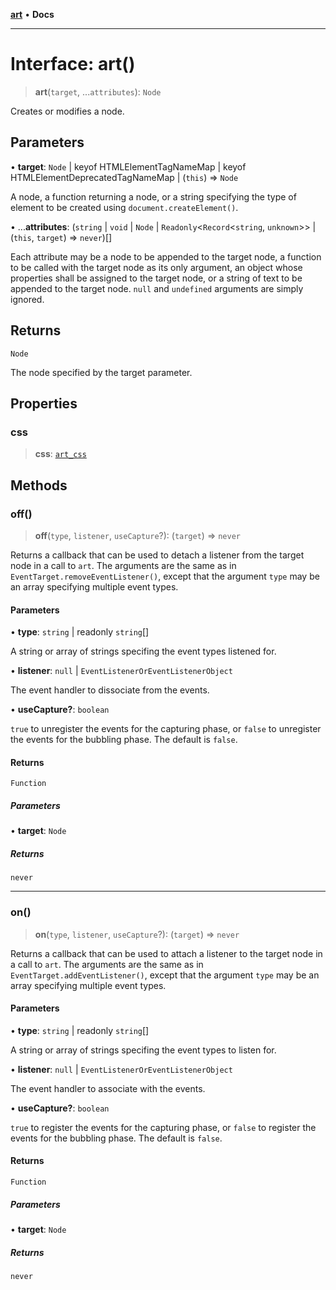 [**art**](../README.md) • **Docs**

***

# Interface: art()

> **art**(`target`, ...`attributes`): `Node`

Creates or modifies a node.

## Parameters

• **target**: `Node` \| keyof HTMLElementTagNameMap \| keyof HTMLElementDeprecatedTagNameMap \| (`this`) => `Node`

A node, a function returning a node, or a string specifying the type of element to be created
using `document.createElement()`.

• ...**attributes**: (`string` \| `void` \| `Node` \| `Readonly`\<`Record`\<`string`, `unknown`\>\> \| (`this`, `target`) => `never`)[]

Each attribute may be a node to be appended to the target node, a function to be called with
the target node as its only argument, an object whose properties shall be assigned to the
target node, or a string of text to be appended to the target node.
`null` and `undefined` arguments are simply ignored.

## Returns

`Node`

The node specified by the target parameter.

## Properties

### css

> **css**: [`art_css`](art_css.md)

## Methods

### off()

> **off**(`type`, `listener`, `useCapture`?): (`target`) => `never`

Returns a callback that can be used to detach a listener from the target node in a call to
`art`.
The arguments are the same as in `EventTarget.removeEventListener()`, except that the
argument `type` may be an array specifying multiple event types.

#### Parameters

• **type**: `string` \| readonly `string`[]

A string or array of strings specifing the event types listened for.

• **listener**: `null` \| `EventListenerOrEventListenerObject`

The event handler to dissociate from the events.

• **useCapture?**: `boolean`

`true` to unregister the events for the capturing phase, or `false` to unregister the events
for the bubbling phase.
The default is `false`.

#### Returns

`Function`

##### Parameters

• **target**: `Node`

##### Returns

`never`

***

### on()

> **on**(`type`, `listener`, `useCapture`?): (`target`) => `never`

Returns a callback that can be used to attach a listener to the target node in a call to
`art`.
The arguments are the same as in `EventTarget.addEventListener()`, except that the argument
`type` may be an array specifying multiple event types.

#### Parameters

• **type**: `string` \| readonly `string`[]

A string or array of strings specifing the event types to listen for.

• **listener**: `null` \| `EventListenerOrEventListenerObject`

The event handler to associate with the events.

• **useCapture?**: `boolean`

`true` to register the events for the capturing phase, or `false` to register the events for
the bubbling phase.
The default is `false`.

#### Returns

`Function`

##### Parameters

• **target**: `Node`

##### Returns

`never`
